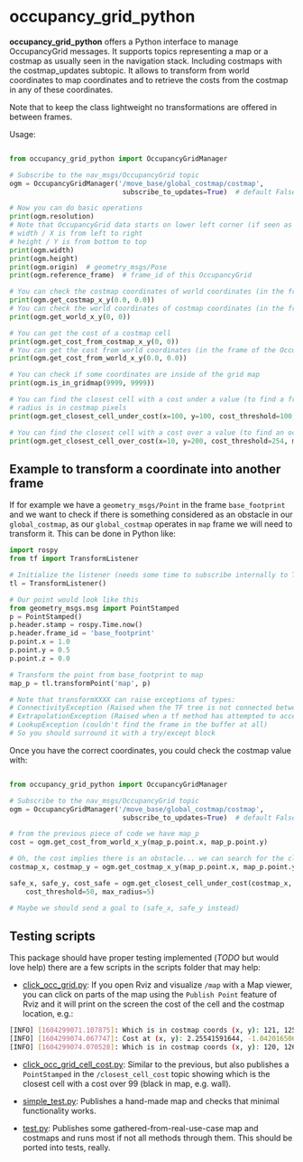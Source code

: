 # occupancy_grid_python

**occupancy_grid_python** offers a Python interface to manage OccupancyGrid messages. It supports topics representing a map or a costmap as usually seen in the navigation stack. Including costmaps with the costmap_updates subtopic. It allows to transform from world coordinates to map coordinates and to retrieve the costs from the costmap in any of these coordinates.

Note that to keep the class lightweight no transformations are offered in between frames.

Usage:

```python

from occupancy_grid_python import OccupancyGridManager

# Subscribe to the nav_msgs/OccupancyGrid topic
ogm = OccupancyGridManager('/move_base/global_costmap/costmap',
                            subscribe_to_updates=True)  # default False

# Now you can do basic operations
print(ogm.resolution)
# Note that OccupancyGrid data starts on lower left corner (if seen as an image)
# width / X is from left to right
# height / Y is from bottom to top
print(ogm.width)
print(ogm.height)
print(ogm.origin)  # geometry_msgs/Pose
print(ogm.reference_frame)  # frame_id of this OccupancyGrid

# You can check the costmap coordinates of world coordinates (in the frame of the OccupancyGrid)
print(ogm.get_costmap_x_y(0.0, 0.0))
# You can check the world coordinates of costmap coordinates (in the frame of the OccupancyGrid)
print(ogm.get_world_x_y(0, 0))

# You can get the cost of a costmap cell
print(ogm.get_cost_from_costmap_x_y(0, 0))
# You can get the cost from world coordinates (in the frame of the OccupancyGrid)
print(ogm.get_cost_from_world_x_y(0.0, 0.0))

# You can check if some coordinates are inside of the grid map
print(ogm.is_in_gridmap(9999, 9999))

# You can find the closest cell with a cost under a value (to find a free cell for example)
# radius is in costmap pixels
print(ogm.get_closest_cell_under_cost(x=100, y=100, cost_threshold=100, max_radius=4))

# You can find the closest cell with a cost over a value (to find an occupied cell for example)
print(ogm.get_closest_cell_over_cost(x=10, y=200, cost_threshold=254, max_radius=8))

```

## Example to transform a coordinate into another frame

If for example we have a `geometry_msgs/Point` in the frame `base_footprint` and we want to check if there is something considered as an obstacle in our `global_costmap`, as our `global_costmap` operates in `map` frame we will need to transform it.
This can be done in Python like:

```python
import rospy
from tf import TransformListener

# Initialize the listener (needs some time to subscribe internally to TF and fill its buffer)
tl = TransformListener()

# Our point would look like this
from geometry_msgs.msg import PointStamped
p = PointStamped()
p.header.stamp = rospy.Time.now()
p.header.frame_id = 'base_footprint'
p.point.x = 1.0
p.point.y = 0.5
p.point.z = 0.0

# Transform the point from base_footprint to map
map_p = tl.transformPoint('map', p)

# Note that transformXXXX can raise exceptions of types:
# ConnectivityException (Raised when the TF tree is not connected between the frames requested.)
# ExtrapolationException (Raised when a tf method has attempted to access a frame, but the frame is not in the graph. The most common reason for this is that the frame is not being published, or a parent frame was not set correctly causing the tree to be broken.)
# LookupException (couldn't find the frame in the buffer at all)
# So you should surround it with a try/except block

```

Once you have the correct coordinates, you could check the costmap value with:

```python

from occupancy_grid_python import OccupancyGridManager

# Subscribe to the nav_msgs/OccupancyGrid topic
ogm = OccupancyGridManager('/move_base/global_costmap/costmap',
                            subscribe_to_updates=True)  # default False

# from the previous piece of code we have map_p
cost = ogm.get_cost_from_world_x_y(map_p.point.x, map_p.point.y)

# Oh, the cost implies there is an obstacle... we can search for the closest point that's free
costmap_x, costmap_y = ogm.get_costmap_x_y(map_p.point.x, map_p.point.y)

safe_x, safe_y, cost_safe = ogm.get_closest_cell_under_cost(costmap_x, costmap_y,
    cost_threshold=50, max_radius=5)

# Maybe we should send a goal to (safe_x, safe_y instead)

```

## Testing scripts
This package should have proper testing implemented (_TODO_ but would love help) there are a few scripts in the scripts folder that may help:
* [click_occ_grid.py](scripts/click_occ_grid.py): If you open Rviz and visualize `/map` with a Map viewer, you can click on parts of the map using the `Publish Point` feature of Rviz and it will print on the screen the cost of the cell and the costmap location, e.g.:
```bash
[INFO] [1604299071.107875]: Which is in costmap coords (x, y): 121, 125
[INFO] [1604299074.067747]: Cost at (x, y): 2.25541591644, -1.0420165062 is 100
[INFO] [1604299074.070528]: Which is in costmap coords (x, y): 120, 126
```

* [click_occ_grid_cell_cost.py](scripts/click_occ_grid_cell_cost.py): Similar to the previous, but also publishes a `PointStamped` in the `/closest_cell_cost` topic showing which is the closest cell with a cost over 99 (black in map, e.g. wall).

* [simple_test.py](scripts/simple_test.py): Publishes a hand-made map and checks that minimal functionality works.

* [test.py](scripts/test.py): Publishes some gathered-from-real-use-case map and costmaps and runs most if not all methods through them. This should be ported into tests, really.

